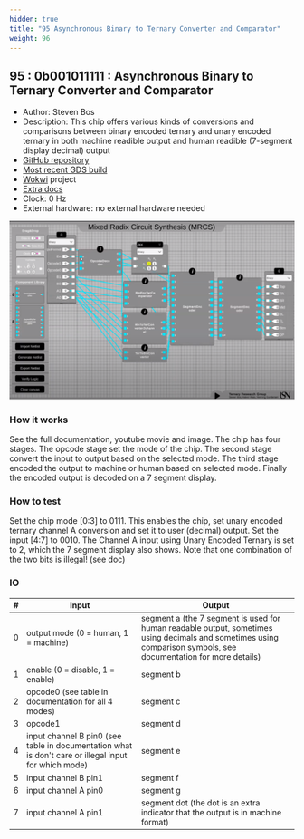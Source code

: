 ```yaml
---
hidden: true
title: "95 Asynchronous Binary to Ternary Converter and Comparator"
weight: 96
---
```


## 95 : 0b001011111 : Asynchronous Binary to Ternary Converter and Comparator

* Author: Steven Bos
* Description: This chip offers various kinds of conversions and comparisons between binary encoded ternary and unary encoded ternary in both machine readible output and human readible (7-segment display decimal) output
* [GitHub repository](https://github.com/aiunderstand/tt02-async-binary-ternary-convert-compare)
* [Most recent GDS build](https://github.com/aiunderstand/tt02-async-binary-ternary-convert-compare/actions/runs/3569693118)
* [Wokwi](https://wokwi.com/projects/341277789473735250) project
* [Extra docs](https://github.com/aiunderstand/tt02-async-binary-ternary-convert-compare/blob/main/README.md)
* Clock: 0 Hz
* External hardware: no external hardware needed

![picture](images/asyncbinterconvcomp.png)

### How it works

See the full documentation, youtube movie and image. The chip has four stages. The opcode stage set the mode of the chip. The second stage convert the input to output based on the selected mode. The third stage encoded the output to machine or human based on selected mode. Finally the encoded output is decoded on a 7 segment display.

### How to test

Set the chip mode [0:3] to 0111. This enables the chip, set unary encoded ternary channel A conversion and set it to user (decimal) output. Set the input [4:7] to 0010. The Channel A input using Unary Encoded Ternary is set to 2, which the 7 segment display also shows. Note that one combination of the two bits is illegal! (see doc)

### IO

| # | Input        | Output       |
|---|--------------|--------------|
| 0 | output mode (0 = human, 1 = machine)  | segment a (the 7 segment is used for human readable output, sometimes using decimals and sometimes using comparison symbols, see documentation for more details) |
| 1 | enable (0 = disable, 1 = enable)  | segment b |
| 2 | opcode0 (see table in documentation for all 4 modes)  | segment c |
| 3 | opcode1  | segment d |
| 4 | input channel B pin0 (see table in documentation what is don't care or illegal input for which mode)  | segment e |
| 5 | input channel B pin1  | segment f |
| 6 | input channel A pin0  | segment g |
| 7 | input channel A pin1  | segment dot (the dot is an extra indicator that the output is in machine format) |
